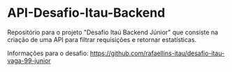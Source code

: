 # API-Desafio-Itau-Backend
Repositório para o projeto "Desafio Itaú Backend Júnior" que consiste na criação de uma API para filtrar requisições e retornar estatísticas.

Informações para o desafio:
https://github.com/rafaellins-itau/desafio-itau-vaga-99-junior
